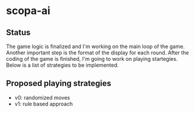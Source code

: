 # scopa-ai

## Status
The game logic is finalized and I'm working on the main loop of the game. Another important step is the format of 
the display for each round. After the coding of the game is finished, I'm going to work on playing startegies. Below is 
a list of strategies to be implemented.
 
## Proposed playing strategies
- v0: randomized moves
- v1: rule based approach